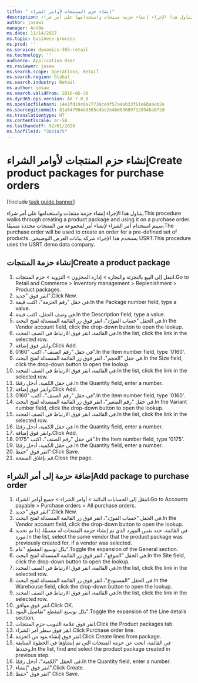 ```yaml
---
title: " إنشاء حزم المنتجات لأوامر الشراء"
description: يتناول هذا الإجراء إنشاء حزمة منتجات واستخدامها على أمر شراء.
author: josaw1
manager: AnnBe
ms.date: 11/14/2017
ms.topic: business-process
ms.prod: ''
ms.service: dynamics-365-retail
ms.technology: ''
audience: Application User
ms.reviewer: josaw
ms.search.scope: Operations, Retail
ms.search.region: Global
ms.search.industry: Retail
ms.author: josaw
ms.search.validFrom: 2016-06-30
ms.dyn365.ops.version: AX 7.0.0
ms.openlocfilehash: 14e1fd19c6a27739ce9f57a4ab33f61e6baaeb2e
ms.sourcegitcommit: 81a647904dd305c4be2e4b683689f128548a872d
ms.translationtype: HT
ms.contentlocale: ar-SA
ms.lasthandoff: 02/01/2020
ms.locfileid: "3021475"
---
```

# <a name="create-product-packages-for-purchase-orders"></a><span data-ttu-id="abd12-103"> إنشاء حزم المنتجات لأوامر الشراء</span><span class="sxs-lookup"><span data-stu-id="abd12-103">Create product packages for purchase orders</span></span>

[!include [task guide banner](../includes/task-guide-banner.md)]

<span data-ttu-id="abd12-104">يتناول هذا الإجراء إنشاء حزمة منتجات واستخدامها على أمر شراء.</span><span class="sxs-lookup"><span data-stu-id="abd12-104">This procedure walks through creating a product package and using it on a purchase order.</span></span> <span data-ttu-id="abd12-105">سيتم استخدام أمر الشراء لإنشاء أمر لمجموعة من المنتجات محددة مسبقًا.</span><span class="sxs-lookup"><span data-stu-id="abd12-105">The purchase order will be used to create an order for a pre-defined set of products.</span></span> <span data-ttu-id="abd12-106">يستخدم هذا الإجراء شركة بيانات العرض التوضيحي USRT.</span><span class="sxs-lookup"><span data-stu-id="abd12-106">This procedure uses the USRT demo data company.</span></span>


## <a name="create-a-product-package"></a><span data-ttu-id="abd12-107">إنشاء حزمة المنتجات</span><span class="sxs-lookup"><span data-stu-id="abd12-107">Create a product package</span></span>
1. <span data-ttu-id="abd12-108">انتقل إلى البيع بالتجزئة والتجارة > إدارة المخزون > التزويد > حزم المنتجات.</span><span class="sxs-lookup"><span data-stu-id="abd12-108">Go to Retail and Commerce > Inventory management > Replenishment > Product packages.</span></span>
2. <span data-ttu-id="abd12-109">انقر فوق "جديد".</span><span class="sxs-lookup"><span data-stu-id="abd12-109">Click New.</span></span>
3. <span data-ttu-id="abd12-110">في حقل "رقم الحزمة"، اكتب قيمة.</span><span class="sxs-lookup"><span data-stu-id="abd12-110">In the Package number field, type a value.</span></span>
4. <span data-ttu-id="abd12-111">في وصف الحقل، اكتب قيمة.</span><span class="sxs-lookup"><span data-stu-id="abd12-111">In the Description field, type a value.</span></span>
5. <span data-ttu-id="abd12-112">في الحقل "حساب المورّد‬"، انقر فوق زر القائمة المنسدلة لفتح البحث.</span><span class="sxs-lookup"><span data-stu-id="abd12-112">In the Vendor account field, click the drop-down button to open the lookup.</span></span>
6. <span data-ttu-id="abd12-113">في القائمة، انقر فوق الارتباط في الصف المحدد.</span><span class="sxs-lookup"><span data-stu-id="abd12-113">In the list, click the link in the selected row.</span></span>
7. <span data-ttu-id="abd12-114">وانقر فوق إضافة.</span><span class="sxs-lookup"><span data-stu-id="abd12-114">Click Add.</span></span>
8. <span data-ttu-id="abd12-115">في حقل "رقم الصنف"، اكتب "0160".</span><span class="sxs-lookup"><span data-stu-id="abd12-115">In the Item number field, type '0160'.</span></span>
9. <span data-ttu-id="abd12-116">في حقل "الحجم"، انقر فوق زر القائمة المنسدلة لفتح البحث.</span><span class="sxs-lookup"><span data-stu-id="abd12-116">In the Size field, click the drop-down button to open the lookup.</span></span>
10. <span data-ttu-id="abd12-117">في القائمة، انقر فوق الارتباط في الصف المحدد.</span><span class="sxs-lookup"><span data-stu-id="abd12-117">In the list, click the link in the selected row.</span></span>
11. <span data-ttu-id="abd12-118">في حقل الكمية، أدخل رقمًا.</span><span class="sxs-lookup"><span data-stu-id="abd12-118">In the Quantity field, enter a number.</span></span>
12. <span data-ttu-id="abd12-119">وانقر فوق إضافة.</span><span class="sxs-lookup"><span data-stu-id="abd12-119">Click Add.</span></span>
13. <span data-ttu-id="abd12-120">في حقل "رقم الصنف"، اكتب "0160".</span><span class="sxs-lookup"><span data-stu-id="abd12-120">In the Item number field, type '0160'.</span></span>
14. <span data-ttu-id="abd12-121">في حقل "‏‫رقم المتغير‬"، انقر فوق زر القائمة المنسدلة لفتح البحث.</span><span class="sxs-lookup"><span data-stu-id="abd12-121">In the Variant number field, click the drop-down button to open the lookup.</span></span>
15. <span data-ttu-id="abd12-122">في القائمة، انقر فوق الارتباط في الصف المحدد.</span><span class="sxs-lookup"><span data-stu-id="abd12-122">In the list, click the link in the selected row.</span></span>
16. <span data-ttu-id="abd12-123">في حقل الكمية، أدخل رقمًا.</span><span class="sxs-lookup"><span data-stu-id="abd12-123">In the Quantity field, enter a number.</span></span>
17. <span data-ttu-id="abd12-124">وانقر فوق إضافة.</span><span class="sxs-lookup"><span data-stu-id="abd12-124">Click Add.</span></span>
18. <span data-ttu-id="abd12-125">في حقل "رقم الصنف"، اكتب "0175".</span><span class="sxs-lookup"><span data-stu-id="abd12-125">In the Item number field, type '0175'.</span></span>
19. <span data-ttu-id="abd12-126">في حقل الكمية، أدخل رقمًا.</span><span class="sxs-lookup"><span data-stu-id="abd12-126">In the Quantity field, enter a number.</span></span>
20. <span data-ttu-id="abd12-127">انقر فوق "حفظ".</span><span class="sxs-lookup"><span data-stu-id="abd12-127">Click Save.</span></span>
21. <span data-ttu-id="abd12-128">قم بإغلاق الصفحة.</span><span class="sxs-lookup"><span data-stu-id="abd12-128">Close the page.</span></span>

## <a name="add-package-to-purchase-order"></a><span data-ttu-id="abd12-129">إضافة حزمة إلى أمر الشراء</span><span class="sxs-lookup"><span data-stu-id="abd12-129">Add package to purchase order</span></span>
1. <span data-ttu-id="abd12-130">انتقل إلى الحسابات الدائنة > أوامر الشراء > جميع أوامر الشراء.</span><span class="sxs-lookup"><span data-stu-id="abd12-130">Go to Accounts payable > Purchase orders > All purchase orders.</span></span>
2. <span data-ttu-id="abd12-131">انقر فوق "جديد".</span><span class="sxs-lookup"><span data-stu-id="abd12-131">Click New.</span></span>
3. <span data-ttu-id="abd12-132">في الحقل "حساب المورّد‬"، انقر فوق زر القائمة المنسدلة لفتح البحث.</span><span class="sxs-lookup"><span data-stu-id="abd12-132">In the Vendor account field, click the drop-down button to open the lookup.</span></span>
4. <span data-ttu-id="abd12-133">في القائمة، حدد نفس المورد الذي تم إنشاء حزمة المنتجات له مسبقًا، إذا تم تحديد مورد.</span><span class="sxs-lookup"><span data-stu-id="abd12-133">In the list, select the same vendor that the product package was previously created for, if a vendor was selected.</span></span>
5. <span data-ttu-id="abd12-134">بدّل توسيع المقطع "عام".</span><span class="sxs-lookup"><span data-stu-id="abd12-134">Toggle the expansion of the General section.</span></span>
6. <span data-ttu-id="abd12-135">في الحقل "الموقع"، انقر فوق زر القائمة المنسدلة لفتح البحث.</span><span class="sxs-lookup"><span data-stu-id="abd12-135">In the Site field, click the drop-down button to open the lookup.</span></span>
7. <span data-ttu-id="abd12-136">في القائمة، انقر فوق الارتباط في الصف المحدد.</span><span class="sxs-lookup"><span data-stu-id="abd12-136">In the list, click the link in the selected row.</span></span>
8. <span data-ttu-id="abd12-137">في الحقل "المستودع"، انقر فوق زر القائمة المنسدلة لفتح البحث.</span><span class="sxs-lookup"><span data-stu-id="abd12-137">In the Warehouse field, click the drop-down button to open the lookup.</span></span>
9. <span data-ttu-id="abd12-138">في القائمة، انقر فوق الارتباط في الصف المحدد.</span><span class="sxs-lookup"><span data-stu-id="abd12-138">In the list, click the link in the selected row.</span></span>
10. <span data-ttu-id="abd12-139">انقر فوق موافق.</span><span class="sxs-lookup"><span data-stu-id="abd12-139">Click OK.</span></span>
11. <span data-ttu-id="abd12-140">بدّل توسيع المقطع "تفاصيل البنود‬‬".</span><span class="sxs-lookup"><span data-stu-id="abd12-140">Toggle the expansion of the Line details section.</span></span>
12. <span data-ttu-id="abd12-141">انقر فوق علامة التبويب حزم المنتجات.</span><span class="sxs-lookup"><span data-stu-id="abd12-141">Click the Product packages tab.</span></span>
13. <span data-ttu-id="abd12-142">انقر فوق سطر أمر الشراء.</span><span class="sxs-lookup"><span data-stu-id="abd12-142">Click Purchase order line.</span></span>
14. <span data-ttu-id="abd12-143">انقر فوق إنشاء بنود من الحزمة.</span><span class="sxs-lookup"><span data-stu-id="abd12-143">Click Create lines from package.</span></span>
15. <span data-ttu-id="abd12-144">في القائمة، ابحث عن حزمة المنتجات التي تم إنشاؤها في الخطوة السابقة وحددها.</span><span class="sxs-lookup"><span data-stu-id="abd12-144">In the list, find and select the product package created in previous step.</span></span>
16. <span data-ttu-id="abd12-145">في الحقل "الكمية"، أدخل رقمًا.</span><span class="sxs-lookup"><span data-stu-id="abd12-145">In the Quantity field, enter a number.</span></span>
17. <span data-ttu-id="abd12-146">انقر فوق "إنشاء".</span><span class="sxs-lookup"><span data-stu-id="abd12-146">Click Create.</span></span>
18. <span data-ttu-id="abd12-147">انقر فوق "حفظ".</span><span class="sxs-lookup"><span data-stu-id="abd12-147">Click Save.</span></span>

